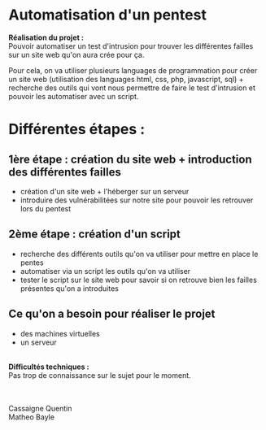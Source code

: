 # Automatisation d'un pentest 

**Réalisation du projet :**\
Pouvoir automatiser un test d'intrusion pour trouver les différentes failles sur un site web qu'on aura crée pour ça.

 Pour cela, on va utiliser plusieurs languages de programmation pour créer un site web (utilisation des languages html, css, php, javascript, sql) + recherche des outils qui vont nous permettre de faire le test d'intrusion et pouvoir les automatiser avec un script.

Différentes étapes :
===============

## 1ère étape : création du site web + introduction des différentes failles
- création d'un site web + l'héberger sur un serveur  
- introduire des vulnérabilitées sur notre site pour pouvoir les retrouver lors du pentest


## 2ème étape : création d'un script
- recherche des différents outils qu'on va utiliser pour mettre en place le pentes
- automatiser via un script les outils qu'on va utiliser
- tester le script sur le site web pour savoir si on retrouve bien les failles présentes qu'on a introduites

## Ce qu'on a besoin pour réaliser le projet
- des machines virtuelles
- un serveur


\
**Difficultés techniques :**  
Pas trop de connaissance sur le sujet pour le moment.

\
\
Cassaigne Quentin  
Matheo Bayle